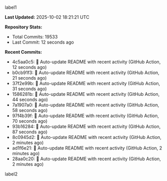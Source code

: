 
label1 
<!-- ACTIVITY_START -->
**Last Updated:** 2025-10-02 18:21:21 UTC

**Repository Stats:**
- Total Commits: 19533
- Last Commit: 12 seconds ago

**Recent Commits:**
- 4c5aa0c5: 🤖 Auto-update README with recent activity (GitHub Action, 12 seconds ago)
- b0cb91f3: 🤖 Auto-update README with recent activity (GitHub Action, 21 seconds ago)
- 37f2e99b: 🤖 Auto-update README with recent activity (GitHub Action, 31 seconds ago)
- 1586281b: 🤖 Auto-update README with recent activity (GitHub Action, 44 seconds ago)
- 7a1907a0: 🤖 Auto-update README with recent activity (GitHub Action, 58 seconds ago)
- 97f4b39f: 🤖 Auto-update README with recent activity (GitHub Action, 70 seconds ago)
- 93b16284: 🤖 Auto-update README with recent activity (GitHub Action, 87 seconds ago)
- 8c0945d2: 🤖 Auto-update README with recent activity (GitHub Action, 2 minutes ago)
- ad1f6e21: 🤖 Auto-update README with recent activity (GitHub Action, 2 minutes ago)
- 28aa0c20: 🤖 Auto-update README with recent activity (GitHub Action, 2 minutes ago)
<!-- ACTIVITY_END -->

label2
